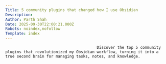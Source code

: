 ```yaml
---
Title: 5 community plugins that changed how I use Obsidian
Description: 
Author: Parth Shah
Date: 2025-09-30T22:00:21.000Z
Robots: noindex,nofollow
Template: index
---
```


                                            Discover the top 5 community plugins that revolutionized my Obsidian workflow, turning it into a true second brain for managing tasks, notes, and knowledge.
                                        